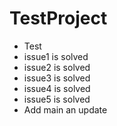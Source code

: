 # TestProject

- Test
- issue1 is solved
- issue2 is solved
- issue3 is solved
- issue4 is solved
- issue5 is solved
- Add main an update
